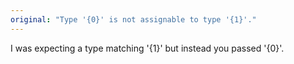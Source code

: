 ```yaml
---
original: "Type '{0}' is not assignable to type '{1}'."
---
```


I was expecting a type matching '{1}' but instead you passed '{0}'.
